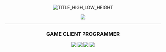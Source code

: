 
<div align="center"> 
  
![TITLE_HIGH_LOW_HEIGHT](https://user-images.githubusercontent.com/57585303/173343477-fb233440-a356-4a22-97a5-f6cbe6d5924a.png)

[<img src="https://img.shields.io/badge/cedongne's velog-20C997?style=flat-square&logo=velog&logoColor=white"/>](https://velog.io/@cedongne)

</div>

---

<h3 align = "center">GAME CLIENT PROGRAMMER</h3> 

<div align="center">
 
<img src="https://img.shields.io/badge/Unity-000000?style=flat-square&logo=Unity&logoColor=Black"/> <img src="https://img.shields.io/badge/C Sharp-239120?style=flat-square&logo=C Sharp&logoColor=white"/> <img src="https://img.shields.io/badge/Unreal-0E1128?style=flat-square&logo=Unreal Engine&logoColor=white"/> <img src="https://img.shields.io/badge/C++-00599C?style=flat-square&logo=Cplusplus&logoColor=white"/>
  
</div>
<!--
[![cedongne's GitHub stats](https://github-readme-stats.vercel.app/api?username=cedongne)](https://github.com/cedongne/github-readme-stats)
-->
